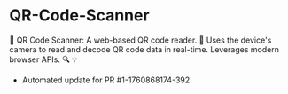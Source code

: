 # QR-Code-Scanner
📸 QR Code Scanner: A web-based QR code reader. 📱 Uses the device's camera to read and decode QR code data in real-time. Leverages modern browser APIs. 🔍 💡


- Automated update for PR #1-1760868174-392